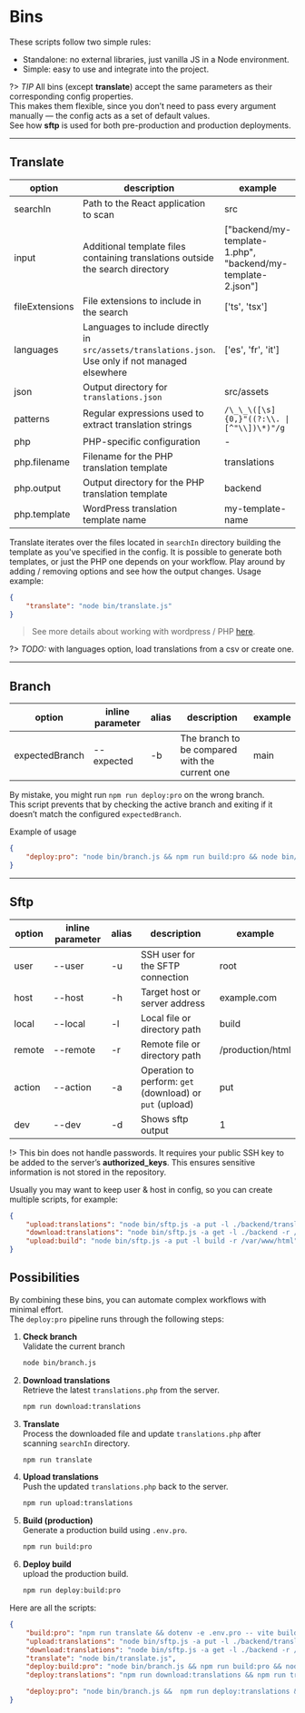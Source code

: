 # Bins

These scripts follow two simple rules:

- Standalone: no external libraries, just vanilla JS in a Node environment.
- Simple: easy to use and integrate into the project.

?> _TIP_ All bins (except **translate**) accept the same parameters as their corresponding config properties.  
This makes them flexible, since you don’t need to pass every argument manually — the config acts as a set of default values.  
See how **sftp** is used for both pre-production and production deployments.

---

## Translate

| option         | description                                                                                        | example                                                     |
| -------------- | -------------------------------------------------------------------------------------------------- | ----------------------------------------------------------- |
| searchIn       | Path to the React application to scan                                                              | src                                                         |
| input          | Additional template files containing translations outside the search directory                     | ["backend/my-template-1.php", "backend/my-template-2.json"] |
| fileExtensions | File extensions to include in the search                                                           | ['ts', 'tsx']                                               |
| languages      | Languages to include directly in `src/assets/translations.json`. Use only if not managed elsewhere | ['es', 'fr', 'it']                                          |
| json           | Output directory for `translations.json`                                                           | src/assets                                                  |
| patterns       | Regular expressions used to extract translation strings                                            | `/\_\_\([\s]{0,}"((?:\\. \| [^"\\])\*)"/g`                  |
| php            | PHP-specific configuration                                                                         | -                                                           |
| php.filename   | Filename for the PHP translation template                                                          | translations                                                |
| php.output     | Output directory for the PHP translation template                                                  | backend                                                     |
| php.template   | WordPress translation template name                                                                | my-template-name                                            |

Translate iterates over the files located in `searchIn` directory building the template as you've specified in the config.
It is possible to generate both templates, or just the PHP one depends on your workflow.
Play around by adding / removing options and see how the output changes. Usage example:

```json
{
	"translate": "node bin/translate.js"
}
```

> See more details about working with wordpress / PHP [here]().

?> _TODO:_ with languages option, load translations from a csv or create one.

---

## Branch

| option         | inline parameter | alias | description                                    | example |
| -------------- | ---------------- | ----- | ---------------------------------------------- | ------- |
| expectedBranch | --expected       | -b    | The branch to be compared with the current one | main    |

By mistake, you might run `npm run deploy:pro` on the wrong branch.  
This script prevents that by checking the active branch and exiting if it doesn’t match the configured `expectedBranch`.

Example of usage

```json
{
	"deploy:pro": "node bin/branch.js && npm run build:pro && node bin/sftp.js -a put -l build -r /pro/html"
}
```

---

## Sftp

| option | inline parameter | alias | description                                              | example          |
| ------ | ---------------- | ----- | -------------------------------------------------------- | ---------------- |
| user   | --user           | -u    | SSH user for the SFTP connection                         | root             |
| host   | --host           | -h    | Target host or server address                            | example.com      |
| local  | --local          | -l    | Local file or directory path                             | build            |
| remote | --remote         | -r    | Remote file or directory path                            | /production/html |
| action | --action         | -a    | Operation to perform: `get` (download) or `put` (upload) | put              |
| dev    | --dev            | -d    | Shows sftp output                                        | 1                |

!> This bin does not handle passwords. It requires your public SSH key to be added to the server’s **authorized_keys**. This ensures sensitive information is not stored in the repository.

Usually you may want to keep user & host in config, so you can create multiple scripts, for example:

```json
{
	"upload:translations": "node bin/sftp.js -a put -l ./backend/translations.php -r /var/www/wp-content/plugins/my-plugin/backend",
	"download:translations": "node bin/sftp.js -a get -l ./backend -r /var/www/wp-content/plugins/my-plugin/backend/translations.php",
	"upload:build": "node bin/sftp.js -a put -l build -r /var/www/html"
}
```

## Possibilities

By combining these bins, you can automate complex workflows with minimal effort.  
The `deploy:pro` pipeline runs through the following steps:

1. **Check branch**  
   Validate the current branch
    ```bash
    node bin/branch.js
    ```
2. **Download translations**  
   Retrieve the latest `translations.php` from the server.
    ```bash
    npm run download:translations
    ```
3. **Translate**  
   Process the downloaded file and update `translations.php` after scanning `searchIn` directory.
    ```bash
    npm run translate
    ```
4. **Upload translations**  
   Push the updated `translations.php` back to the server.

    ```bash
    npm run upload:translations
    ```

5. **Build (production)**  
   Generate a production build using `.env.pro`.

    ```bash
    npm run build:pro
    ```

6. **Deploy build**  
   upload the production build.

    ```bash
    npm run deploy:build:pro
    ```

Here are all the scripts:

```json
{
	"build:pro": "npm run translate && dotenv -e .env.pro -- vite build",
	"upload:translations": "node bin/sftp.js -a put -l ./backend/translations.php -r /var/www/wp-content/plugins/my-plugin/backend",
	"download:translations": "node bin/sftp.js -a get -l ./backend -r /var/www/wp-content/plugins/my-plugin/backend/translations.php",
	"translate": "node bin/translate.js",
	"deploy:build:pro": "node bin/branch.js && npm run build:pro && node bin/sftp.js -a put -l build -r /pro/html",
	"deploy:translations": "npm run download:translations && npm run translate && npm run upload:translations",

	"deploy:pro": "node bin/branch.js &&  npm run deploy:translations && npm run deploy:build:pro"
}
```

